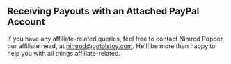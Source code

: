 ## Receiving Payouts with an Attached PayPal Account

If you have any affiliate-related queries, feel free to contact Nimrod Popper, our affiliate head, at nimrod@gotolstoy.com. He'll be more than happy to help you with all things affiliate-related.